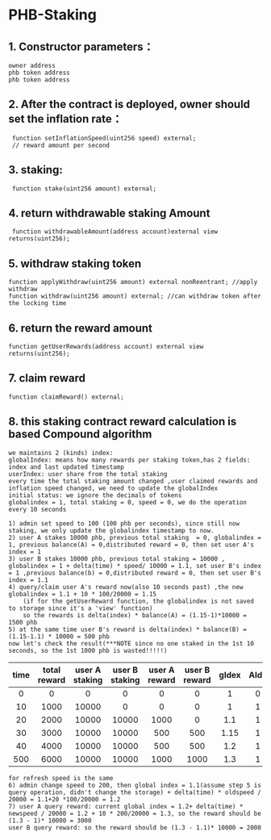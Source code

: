 # PHB-Staking

## 1. Constructor parameters：

    owner address
    phb token address
    phb token address

 ## 2. After the contract is deployed, owner should set the inflation rate：
```
 function setInflationSpeed(uint256 speed) external;
 // reward amount per second
```

 ## 3. staking:
```
 function stake(uint256 amount) external;
```

 ## 4. return withdrawable staking Amount
     function withdrawableAmount(address account)external view returns(uint256);

## 5. withdraw staking token
    function applyWithdraw(uint256 amount) external nonReentrant; //apply withdraw
    function withdraw(uint256 amount) external; //can withdraw token after the locking time

## 6. return the reward amount
    function getUserRewards(address account) external view returns(uint256);

## 7. claim reward
    function claimReward() external;

## 8. this staking contract reward calculation is based Compound algorithm
    we maintains 2 (kinds) index:
    globalIndex: means how many rewards per staking token,has 2 fields: index and last updated timestamp
    userIndex: user share from the total staking
    every time the total staking amount changed ,user claimed rewards and inflation speed changed, we need to update the globalIndex
    initial status: we ignore the decimals of tokens 
    globalindex = 1, total staking = 0, speed = 0, we do the operation every 10 seconds
    
    1) admin set speed to 100 (100 phb per seconds), since still now staking, we only update the globalindex timestamp to now.
    2) user A stakes 10000 phb, previous total staking  = 0, globalindex = 1, previous balance(A) = 0,distributed reward = 0, then set user A's index = 1
    3) user B stakes 10000 phb, previous total staking = 10000 , globalindex = 1 + delta(time) * speed/ 10000 = 1.1, set user B's index = 1 ,previous balance(b) = 0,distributed reward = 0, then set user B's index = 1.1
    4) query/claim user A's reward now(also 10 seconds past) ,the new globalindex = 1.1 + 10 * 100/20000 = 1.15
        (if for the getUserReward function, the globalindex is not saved to storage since it's a 'view' function)   
        so the rewards is delta(index) * balance(A) = (1.15-1)*10000 = 1500 phb    
    5) at the same time user B's reward is delta(index) * balance(B) = (1.15-1.1) * 10000 = 500 phb
    now let's check the result(***NOTE since no one staked in the 1st 10 seconds, so the 1st 1000 phb is wasted!!!!!)


| time | total reward | user A staking | user B staking | user A reward | user B reward | gIdex | AIdx | BIdx|
|:----:|:----:| :----: |:----: | :----: | :----: |:----: | :----: | :----: |
| 0 | 0 | 0 |0 | 0 | 0 |1 | 0 | 0 |
| 10 | 1000 | 10000 |0 | 0 | 0 |1 | 1 | 0 |
| 20 | 2000 | 10000 |10000 | 1000 | 0 |1.1 | 1 | 1.1 |
| 30 | 3000 | 10000 |10000 | 500 | 500 |1.15 | 1 | 1.1 |
| 40 | 4000 | 10000 |10000 | 500 | 500 |1.2 | 1 | 1.1 |
| 500 | 6000 | 10000 |10000 | 1000 | 1000 |1.3 | 1 | 1.1 |


    for refresh speed is the same
    6) admin change speed to 200, then global index = 1.1(assume step 5 is query operation, didn't change the storage) + delta(time) * oldspeed / 20000 = 1.1+20 *100/20000 = 1.2
    7) user A query reward: current global index = 1.2+ delta(time) * newspeed / 20000 = 1.2 + 10 * 200/20000 = 1.3, so the reward should be (1.3 - 1)* 10000 = 3000
    user B query reward: so the reward should be (1.3 - 1.1)* 10000 = 2000
